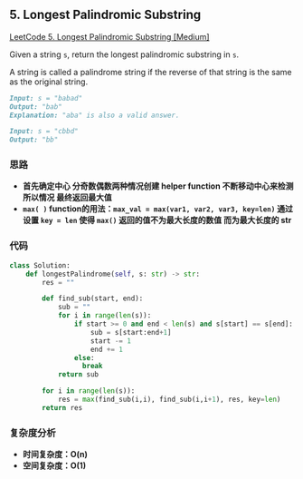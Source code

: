 ## **5. Longest Palindromic Substring**

[LeetCode 5. Longest Palindromic Substring [Medium]](https://leetcode.com/problems/longest-substring-without-repeating-characters/)

Given a string `s`, return the longest palindromic substring in `s`.

A string is called a palindrome string if the reverse of that string is the same as the original string.

```markdown
Input: s = "babad"
Output: "bab"
Explanation: "aba" is also a valid answer.
```

```markdown
Input: s = "cbbd"
Output: "bb"
```

### **思路**
* **首先确定中心 分奇数偶数两种情况创建 helper function 不断移动中心来检测所以情况 最终返回最大值**
* **`max( )` function的用法：`max_val = max(var1, var2, var3, key=len)` 通过设置 `key = len` 使得 `max()` 返回的值不为最大长度的数值 而为最大长度的 str**

### **代码**

``` python
class Solution:
    def longestPalindrome(self, s: str) -> str:
        res = ""

        def find_sub(start, end):
            sub = ""
            for i in range(len(s)):
                if start >= 0 and end < len(s) and s[start] == s[end]:
                    sub = s[start:end+1]
                    start -= 1
                    end += 1
                else:
                  break
            return sub

        for i in range(len(s)):
            res = max(find_sub(i,i), find_sub(i,i+1), res, key=len)
        return res
```
### **复杂度分析**
* **时间复杂度：O(n)**
* **空间复杂度：O(1)**
